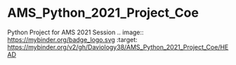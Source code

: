 # AMS_Python_2021_Project_Coe
Python Project for AMS 2021 Session
.. image:: https://mybinder.org/badge_logo.svg
 :target: https://mybinder.org/v2/gh/Daviology38/AMS_Python_2021_Project_Coe/HEAD
